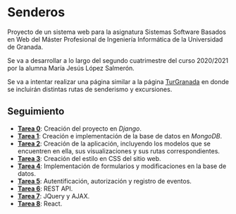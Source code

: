 # Senderos

Proyecto de un sistema web para la asignatura Sistemas Software Basados en Web del Máster Profesional de Ingeniería Informática de la Universidad de Granada.

Se va a desarrollar a lo largo del segundo cuatrimestre del curso 2020/2021 por la alumna María Jesús López Salmerón.

Se va a intentar realizar una página similar a la página [TurGranada](https://www.turgranada.es/cosas-que-hacer/turismo-activo-y-de-naturaleza/excursiones-y-senderismo/) en donde se incluirán distintas rutas de senderismo y excursiones.

## Seguimiento

* [**Tarea 0**](https://github.com/mjls130598/Senderos/blob/main/Seguimiento/Tarea0.md): Creación del proyecto en *Django*.
* [**Tarea 1**](https://github.com/mjls130598/Senderos/blob/main/Seguimiento/Tarea1.md): Creación e implementación de la base de datos en *MongoDB*.
* [**Tarea 2**](https://github.com/mjls130598/Senderos/blob/main/Seguimiento/Tarea2.md): Creación de la aplicación, incluyendo los modelos que se encuentren en ella, sus visualizaciones y sus rutas correspondientes.
* [**Tarea 3**](https://github.com/mjls130598/Senderos/blob/main/Seguimiento/Tarea3.md): Creación del estilo en CSS del sitio web.
* [**Tarea 4**](https://github.com/mjls130598/Senderos/blob/main/Seguimiento/Tarea4.md): Implementación de formularios y modificaciones en la base de datos.
* [**Tarea 5**](https://github.com/mjls130598/Senderos/blob/main/Seguimiento/Tarea5.md): Autentificación, autorización y registro de eventos.
* [**Tarea 6**](https://github.com/mjls130598/Senderos/blob/main/Seguimiento/Tarea6.md): REST API.
* [**Tarea 7**](https://github.com/mjls130598/Senderos/blob/main/Seguimiento/Tarea7.md): JQuery y AJAX.
* [**Tarea 8**](https://github.com/mjls130598/Senderos/blob/main/Seguimiento/Tarea8.md): React.